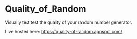# Quality_of_Random
Visually test test the quality of your random number generator.

Live hosted here: https://quality-of-random.appspot.com/
